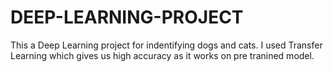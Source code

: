 # DEEP-LEARNING-PROJECT


This a Deep Learning project for indentifying dogs and cats. I used Transfer Learning which gives us high accuracy as it works on pre tranined model.
